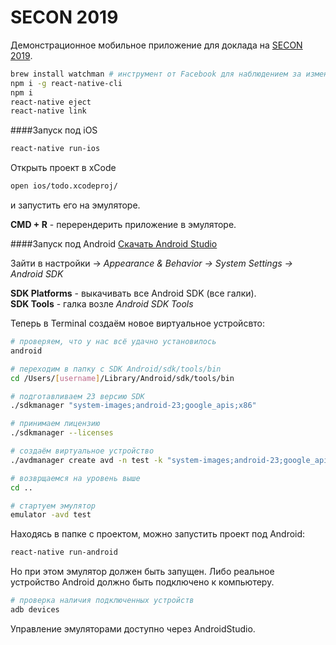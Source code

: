 SECON 2019
==========

Демонстрационное мобильное приложение для доклада на [SECON 2019](https://2019.secon.ru/).

```bash
brew install watchman # инструмент от Facebook для наблюдением за изменениями в файловой системе 
npm i -g react-native-cli
npm i
react-native eject
react-native link
```

####Запуск под iOS
```bash
react-native run-ios
```

Открыть проект в xCode
```bash
open ios/todo.xcodeproj/
```
и запустить его на эмуляторе.  

**CMD + R** - перерендерить приложение в эмуляторе.  

####Запуск под Android
[Скачать Android Studio](https://developer.android.com/studio/)  

Зайти в настройки -> *Appearance & Behavior -> System Settings -> Android SDK*  

**SDK Platforms** - выкачивать все Android SDK (все галки).  
**SDK Tools** - галка возле *Android SDK Tools*  

Теперь в Terminal создаём новое виртуальное устройсвто:
```bash
# проверяем, что у нас всё удачно установилось
android

# переходим в папку с SDK Android/sdk/tools/bin
cd /Users/[username]/Library/Android/sdk/tools/bin

# подготавливаем 23 версию SDK 
./sdkmanager "system-images;android-23;google_apis;x86"

# принимаем лицензию
./sdkmanager --licenses

# создаём виртуальное устройство
./avdmanager create avd -n test -k "system-images;android-23;google_apis;x86" -b x86 -c 100M -d 7 -f

# возврщаемся на уровень выше
cd ..

# стартуем эмулятор
emulator -avd test
```

Находясь в папке с проектом, можно запустить проект под Android:
```bash
react-native run-android
```
Но при этом эмулятор должен быть запущен. Либо реальное устройство Android должно быть подключено к компьютеру.
```bash
# проверка наличия подключенных устройств
adb devices
```

Управление эмуляторами доступно через AndroidStudio.
